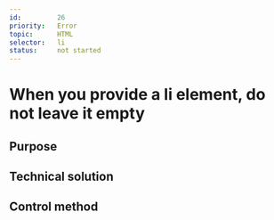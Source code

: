 ```yaml
---
id:         26
priority:   Error
topic:      HTML
selector:   li
status:     not started
---
```


# When you provide a li element, do not leave it empty

## Purpose

## Technical solution

## Control method


